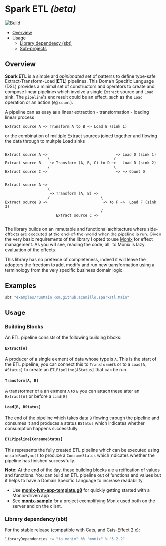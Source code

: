 # Spark ETL _(beta)_ #

[![Build](https://github.com/acamillo/spark-etl/workflows/build/badge.svg?branch=master)](https://github.com/acamillo/spark-etl/actions?query=branch%3Aseries%2F3.x+workflow%3Abuild) 

* [Overview](#overview)
* [Usage](#usage)
  * [Library dependency (sbt)](#library-dependency-sbt)
  * [Sub-projects](#sub-projects)

## Overview

**Spark ETL** is a simple and *opinionated* set of patterns to define type-safe Extract-Transform-Load (**ETL**) 
pipelines. This Domain Specific Language (DSL) provides a minimal set of constructors and operators to create and compose
linear pipelines which involve a single `Extract` source and `Load` sink. The `pipeline`'s end result could be an effect, 
such as the `Load` operation or an action (eg `count`). 
 
 
A pipeline can as easy as a linear extraction - transformation - loading linear process
```
Extract source A ~> Transform A to B ~> Load B (sink 1)
```

or the combination of multiple Extract sources joined together and flowing the data through to multiple Load sinks

```

Extract source A ~>                               ~> Load D (sink 1)
                   \                             /
Extract source B    ~> Transform (A, B, C) to D ~>   Load D (sink 2)
                   /                             \
Extract source C ~>                               ~> ~> Count D

                                                   
Extract source A ~>                               
                   \                             
                    ~> Transform (A, B) ~> 
                   /                       \                 
Extract source B ~>                         ~> to F ~>  Load F (sink 3)
                                           /                             
                       Extract source C ~>                               
                                                   
``` 

The library builds  on an immutable and functional architecture where side-effects are executed at the end-of-the-world 
when the pipeline is run. Given the very basic requirements of the library I opted to use [Monix](https://github.com/monix)
for effect management. As you will see, reading the code, all I to Monix is lazy evaluation of the effects,



This library has no pretence of completeness, indeed it will leave the adopters the freedom to
add, modify and run new transformation using a terminology from the very specific business domain logic.
 
## Examples 
```bash
sbt "examples/runMain com.github.acamillo.sparketl.Main"
```

## Usage

### Building Blocks ###

An ETL pipeline consists of the following building blocks:

#### `Extract[A]` ####
A producer of a single element of data whose type is `A`. This is the start of the ETL pipeline, you can connect this
to `Transform`ers or to a `Load[A, AStatus]` to create an `ETLPipeline[AStatus]` that can be run.

#### `Transform[A, B]` ####
A transformer of a an element `A` to `B` you can attach these after an `Extract[A]` or before a `Load[B]`

#### `Load[B, BStatus]` ####
The end of the pipeline which takes data `B` flowing through the pipeline and consumes it and produces a status 
`BStatus` which indicates whether consumption happens successfully

#### `ETLPipeline[ConsumeStatus]` ####
This represents the fully created ETL pipeline which can be executed using `unsafeRunSync()` to produce a 
`ConsumeStatus` which indicates whether the pipeline has finished successfully.

**Note:** At the end of the day, these building blocks are a reification of values and functions. You can build an 
ETL pipeline out of functions and values but it helps to have a Domain Specific Language to increase readability.


- Use **[monix-jvm-app-template.g8](https://github.com/monix/monix-jvm-app-template.g8)**
for quickly getting started with a Monix-driven app
- See **[monix-sample](https://github.com/monix/monix-sample)** for
a project exemplifying Monix used both on the server and on the client.

### Library dependency (sbt)

For the stable release (compatible with Cats, and Cats-Effect 2.x):
 
```scala
libraryDependencies += "io.monix" %% "monix" % "3.2.2"
```
